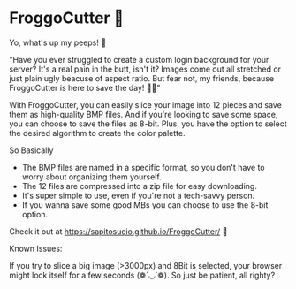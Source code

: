 # FroggoCutter 🐸

Yo, what's up my peeps! 👋

"Have you ever struggled to create a custom login background for your server? It's a real pain in the butt, isn't it? Images come out all stretched or just plain ugly beacuse of aspect ratio. But fear not, my friends, because FroggoCutter is here to save the day! 🐸🎉"

With FroggoCutter, you can easily slice your image into 12 pieces and save them as high-quality BMP files. And if you're looking to save some space, you can choose to save the files as 8-bit. Plus, you have the option to select the desired algorithm to create the color palette.

So Basically

- The BMP files are named in a specific format, so you don't have to worry about organizing them yourself.
- The 12 files are compressed into a zip file for easy downloading.
- It's super simple to use, even if you're not a tech-savvy person.
- If you wanna save some good MBs you can  choose to use the 8-bit option.

Check it out at https://sapitosucio.github.io/FroggoCutter/ 🫡


Known Issues:

If you try to slice a big image (>3000px) and 8Bit is selected, your browser might lock itself for a few seconds (❁´◡`❁). So just be patient, all righty?

